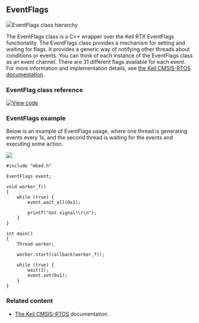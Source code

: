 ## EventFlags

<span class="images">![](https://os-doc-builder.test.mbed.com/docs/v5.9/mbed-os-api-doxy/classrtos_1_1_event_flags.png)<span>EventFlags class hierarchy</span></span>

The EventFlags class is a C++ wrapper over the Keil RTX EventFlags functionality. The EventFlags class provides a mechanism for setting and waiting for flags. It provides a generic way of notifying other threads about conditions or events. You can think of each instance of the EventFlags class as an event channel. There are 31 different flags available for each event. For more information and implementation details, see [the Keil CMSIS-RTOS documentation](http://arm-software.github.io/CMSIS_5/RTOS2/html/group__CMSIS__RTOS__EventFlags.html).

### EventFlag class reference

[![View code](https://www.mbed.com/embed/?type=library)](http://os.mbed.com/docs/v5.9/mbed-os-api-doxy/classrtos_1_1_event_flags.html)

### EventFlags example

Below is an example of EventFlags usage, where one thread is generating events every 1s, and the second thread is waiting for the events and executing some action.

<span class="images">![](https://s3-us-west-2.amazonaws.com/mbed-os-docs-images//eventflags_usage.png)</span>

```
#include "mbed.h"

EventFlags event;

void worker_f()
{
    while (true) {
        event.wait_all(0x1);

        printf("Got signal!\r\n");
    }
}

int main()
{
    Thread worker;

    worker.start(callback(worker_f));

    while (true) {
        wait(1);
        event.set(0x1);
    }
}
```

### Related content

- [The Keil CMSIS-RTOS](http://arm-software.github.io/CMSIS_5/RTOS2/html/group__CMSIS__RTOS__EventFlags.html) documentation.

